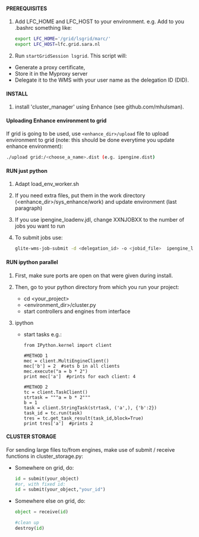 
#### PREREQUISITES
1. Add LFC_HOME and LFC_HOST to your environment. e.g. Add to you .bashrc something like:

    ``` bash
    export LFC_HOME='/grid/lsgrid/marc/'
    export LFC_HOST=lfc.grid.sara.nl
    ```
2. Run `startGridSession lsgrid`. This script will:
  * Generate a proxy certificate,
  * Store it in the Myproxy server
  * Delegate it to the WMS with your user name as the delegation ID (DID).

#### INSTALL
1) install 'cluster_manager' using Enhance (see github.com/mhulsman).

#### Uploading Enhance environment to grid
If grid is going to be used, use `<enhance_dir>/upload` file to upload environment to grid (note: this should be done everytime you update enhance environment):

```bash
./upload grid:/<choose_a_name>.dist (e.g. ipengine.dist)
```
	
#### RUN just python

1. Adapt load_env_worker.sh
2. If you need extra files, put them in the work directory (<enhance_dir>/sys_enhance/work) and update environment (last paragraph)
3. If you use ipengine_loadenv.jdl, change XXNJOBXX to the number of jobs you want to run
4. To submit jobs use: 

	```bash
	glite-wms-job-submit -d <delegation_id> -o <jobid_file>  ipengine_loadenv.jdl
	```

#### RUN ipython parallel
1. First, make sure ports are open on <hostname of ui> that were given during install.
2. Then, go to your python directory from which you run your project:
    * cd <your_project>
    * <environment_dir>/cluster.py
    * start controllers and engines from interface
 
3. ipython
   - start tasks
   e.g.:
		```
		from IPython.kernel import client
		
		#METHOD 1
		mec = client.MultiEngineClient()
		mec['b'] = 2  #sets b in all clients
		mec.execute("a = b * 2")
		print mec['a']  #prints for each client: 4
		
		#METHOD 2
		tc = client.TaskClient()
		strtask = """a = b * 2"""
		b = 1 
		task = client.StringTask(strtask, ('a',), {'b':2})
		task_id = tc.run(task)
		tres = tc.get_task_result(task_id,block=True)
		print tres['a']  #prints 2
		```

#### CLUSTER STORAGE
For sending large files to/from engines, make use of submit / receive functions in cluster_storage.py:

* Somewhere on grid, do:

	```python
	id = submit(your_object)
	#or, with fixed id:
	id = submit(your_object,"your_id")
	```

* Somewhere else on grid, do:

	```python
	object = receive(id)    
	
	#clean up
	destroy(id)
	```
